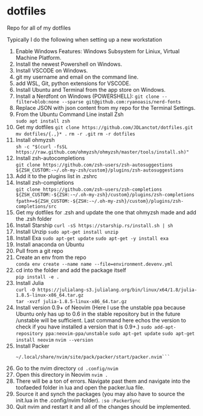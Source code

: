 # dotfiles
Repo for all of my dotfiles

Typically I do the following when setting up a new workstation

1. Enable Windows Features: Windows Subsystem for Liniux, Virtual Machine Platform.
2. Install the newest Powershell on Windows.
3. Install VSCODE on Windows.
4. git my username and email on the command line.
5. add WSL, Git, python extensions for VSCODE.
6. Install Ubuntu and Terminal from the app store on Windows.
7. Install a Nerdfont on Windows (POWERSHELL):
	```git clone --filter=blob:none --sparse git@github.com:ryanoasis/nerd-fonts```
8. Replace JSON with json content from my repo for the Terminal Settings.
9. From the Ubuntu Command Line install Zsh  
	```sudo apt install zsh```
10. Get my dotfiles
	```git clone https://github.com/JDLanctot/dotfiles.git```
	```mv dotfiles/{.,}* .```
	```rm -r .git```
	```rm -r dotfiles```
11. Install ohmyzsh  
	```sh -c "$(curl -fsSL https://raw.github.com/ohmyzsh/ohmyzsh/master/tools/install.sh)"```
12. Install zsh-autocompletions  
	```git clone https://github.com/zsh-users/zsh-autosuggestions ${ZSH_CUSTOM:-~/.oh-my-zsh/custom}/plugins/zsh-autosuggestions  ```
13. Add it to the plugins list in .zshrc
14. Install zsh-completions  
	```git clone https://github.com/zsh-users/zsh-completions ${ZSH_CUSTOM:-${ZSH:-~/.oh-my-zsh}/custom}/plugins/zsh-completions  ```
	```fpath+=${ZSH_CUSTOM:-${ZSH:-~/.oh-my-zsh}/custom}/plugins/zsh-completions/src```
15. Get my dotfiles for .zsh and update the one that ohmyzsh made and add the .zsh folder
16. Install Starship
	```curl -sS https://starship.rs/install.sh | sh```
17. Install Unzip
	```sudo apt-get install unzip```
18. Install Exa 
	```sudo apt-get update```
	```sudo apt-get -y install exa```
19. Install anaconda on Ubuntu 
20. Pull from a git repo
21. Create an env from the repo  
	```conda env create --name name --file=environment.devenv.yml```
22. cd into the folder and add the package itself  
	```pip install -e .```
23. Install Julia  
  	```curl -O https://julialang-s3.julialang.org/bin/linux/x64/1.8/julia-1.8.5-linux-x86_64.tar.gz```   
  	```tar -xvzf julia-1.8.5-linux-x86_64.tar.gz```
24. Install version 0.9+ of Neovim (Here I use the unstable ppa because Ubuntu only has up to 0.6 in the stable repository but in the future /unstable will be sufficient. Last command here echos the version to check if you have installed a version that is 0.9+.)
	```sudo add-apt-repository ppa:neovim-ppa/unstable```
	```sudo apt-get update```
	```sudo apt-get install neovim```
	```nvim --version```
25. Install Packer
	```git clone --depth 1 https://github.com/wbthomason/packer.nvim\
 	~/.local/share/nvim/site/pack/packer/start/packer.nvim```
26. Go to the nvim directory
	```cd .config/nvim```
27. Open this directory in Neovim
	```nvim .```
28. There will be a ton of errors. Navigate past them and navigate into the toofaeded folder in lua and open the packer.lua file.
29. Source it and synch the packages (you may also have to source the init.lua in the .config/nvim folder).
	```:so```
	```:PackerSync```
30. Quit nvim and restart it and all of the changes should be implemented.
